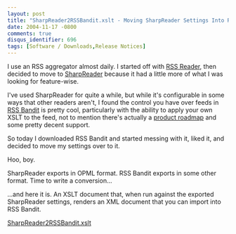```yaml
---
layout: post
title: "SharpReader2RSSBandit.xslt - Moving SharpReader Settings Into RSS Bandit"
date: 2004-11-17 -0800
comments: true
disqus_identifier: 696
tags: [Software / Downloads,Release Notices]
---
```

I use an RSS aggregator almost daily. I started off with [RSS
Reader](http://www.rssreader.com/), then decided to move to
[SharpReader](http://www.sharpreader.com) because it had a little more
of what I was looking for feature-wise.
 
 I've used SharpReader for quite a while, but while it's configurable in
some ways that other readers aren't, I found the control you have over
feeds in [RSS Bandit](http://www.rssbandit.org/) is pretty cool,
particularly with the ability to apply your own XSLT to the feed, not to
mention there's actually a [product
roadmap](http://sourceforge.net/forum/forum.php?forum_id=397557) and
some pretty decent support.
 
 So today I downloaded RSS Bandit and started messing with it, liked it,
and decided to move my settings over to it.
 
 Hoo, boy.
 
 SharpReader exports in OPML format. RSS Bandit exports in some other
format. Time to write a conversion...
 
 ...and here it is. An XSLT document that, when run against the exported
SharpReader settings, renders an XML document that you can import into
RSS Bandit.
 
[SharpReader2RSSBandit.xslt](https://onedrive.live.com/redir?resid=C2CB832A5EC9B707!45407&authkey=!AM6uLNOE7wo_UWc&ithint=file%2cxslt)
